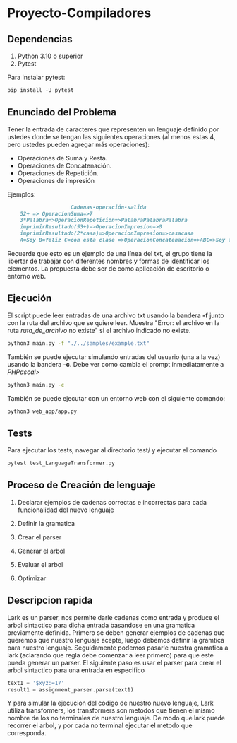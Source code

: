 # Proyecto-Compiladores

## Dependencias

1. Python 3.10 o superior
2. Pytest

Para instalar pytest:

```python
pip install -U pytest
```

## Enunciado del Problema

Tener la entrada de caracteres que representen un lenguaje definido por ustedes donde se tengan las siguientes operaciones (al menos estas 4, pero ustedes pueden agregar más operaciones):

- Operaciones de Suma y Resta.
- Operaciones de Concatenación.
- Operaciones de Repetición.
- Operaciones de impresión

Ejemplos:

```markdown
                    Cadenas-operación-salida
    52+ => OperacionSuma=>7
    3*Palabra=>OperacionRepeticion=>PalabraPalabraPalabra
    imprimirResultado(53+)=>OperacionImpresion=>8
    imprimirResultado(2*casa)=>OperacionImpresion=>casacasa
    A=Soy B=feliz C=con esta clase =>OperacionConcatenacion=>ABC=>Soy feliz con esta clase
```

Recuerde que esto es un ejemplo de una línea del txt, el grupo tiene la libertar de trabajar con diferentes nombres y formas de identificar los elementos. La propuesta debe ser de como aplicación de escritorio o entorno web.

## Ejecución

El script puede leer entradas de una archivo txt usando la bandera **-f** junto con la ruta del archivo que se quiere leer. Muestra "Error: el archivo en la ruta *ruta_de_archivo* no existe" si el archivo indicado no existe.

```bash
python3 main.py -f "./../samples/example.txt"
```

También se puede ejecutar simulando entradas del usuario (una a la vez) usando la bandera **-c**. Debe ver como cambia el prompt inmediatamente a *PHPascal>*

```bash
python3 main.py -c
```

También se puede ejecutar con un entorno web con el siguiente comando:

```bash
python3 web_app/app.py
```

## Tests

Para ejecutar los tests, navegar al directorio test/ y ejecutar el comando

```bash
pytest test_LanguageTransformer.py
```

## Proceso de Creación de lenguaje

1. Declarar ejemplos de cadenas correctas e incorrectas para cada funcionalidad del nuevo lenguaje

2. Definir la gramatica

3. Crear el parser

4. Generar el arbol

5. Evaluar el arbol

6. Optimizar

## Descripcion rapida

Lark es un parser, nos permite darle cadenas como entrada y produce el arbol sintactico para dicha entrada basandose en una gramatica previamente definida. Primero se deben generar ejemplos de cadenas que queremos que nuestro lenguaje acepte, luego debemos definir la gramtica para nuestro lenguaje. Seguidamente podemos pasarle nuestra gramatica a lark (aclarando que regla debe comenzar a leer primero) para que este pueda generar un parser. 
El siguiente paso es usar el parser para crear el arbol sintactico para una entrada en especifico

```python
text1 = '$xyz:=17'
result1 = assignment_parser.parse(text1)
```

Y para simular la ejecucion del codigo de nuestro nuevo lenguaje, Lark utiliza transformers, los transformers son metodos que tienen el mismo nombre de los no terminales de nuestro lenguaje. De modo que lark puede recorrer el arbol, y por cada no terminal ejecutar el metodo que corresponda.